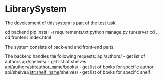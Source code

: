 # LibrarySystem

The development of this system is part of the test task.

cd backend
pip install -r requirements.txt
python manage.py runserver
cd ..
cd frontend
index.html

The system consists of back-end and front-end parts.

The backend handles the following requests:
api/authors/ - get list of authors
api/shelves/ - get list of shelves
api/authors/<str:author_name>/books/ - get list of books for specific author
api/shelves/<str:shelf_name>/shelves/ - get list of books for specific shelf
